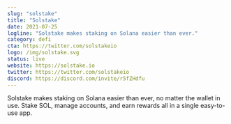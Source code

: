 ```yaml
---
slug: "solstake"
title: "Solstake"
date: 2021-07-25
logline: "Solstake makes staking on Solana easier than ever."
category: defi
cta: https://twitter.com/solstakeio
logo: /img/solstake.svg
status: live
website: https://solstake.io
twitter: https://twitter.com/solstakeio
discord: https://discord.com/invite/r5fZHdfu
---
```


Solstake makes staking on Solana easier than ever, no matter the wallet in use. Stake SOL, manage accounts, and earn rewards all in a single easy-to-use app.
